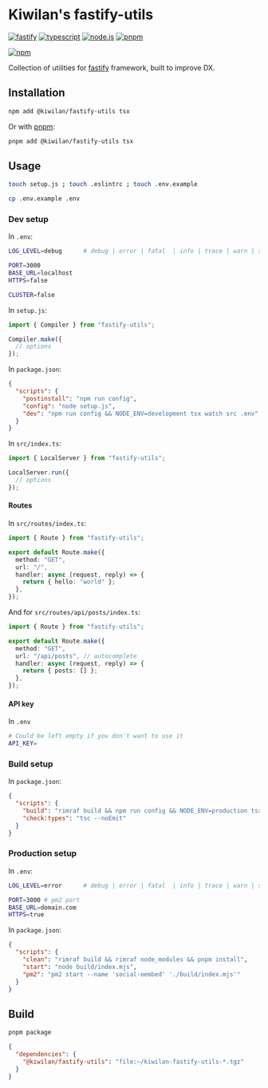 # Kiwilan's fastify-utils

[![fastify](https://img.shields.io/static/v1?label=Fastify&message=v4.x&color=000000&style=flat-square&logo=fastify&logoColor=ffffff)](https://www.fastify.io)
[![typescript](https://img.shields.io/static/v1?label=TypeScript&message=v4.9&color=3178C6&style=flat-square&logo=typescript&logoColor=ffffff)](https://www.typescriptlang.org)
[![node.js](https://img.shields.io/static/v1?label=Node.js&message=v18.x&color=339933&style=flat-square&logo=node.js&logoColor=ffffff)](https://nodejs.org/en)
[![pnpm](https://img.shields.io/static/v1?label=pnpm&message=v7.x&color=F69220&style=flat-square&logo=pnpm&logoColor=ffffff)](https://pnpm.io)

[![npm](https://img.shields.io/npm/v/@kiwilan/fastify-utils.svg?style=flat-square&color=CB3837&logo=npm&logoColor=ffffff&label=npm)](https://www.npmjs.com/package/@kiwilan/fastify-utils)

Collection of utilities for [fastify](https://www.fastify.io/) framework, built to improve DX.

## Installation

```bash
npm add @kiwilan/fastify-utils tsx
```

Or with [pnpm](https://pnpm.js.org/):

```bash
pnpm add @kiwilan/fastify-utils tsx
```

## Usage

```bash
touch setup.js ; touch .eslintrc ; touch .env.example
```

```bash
cp .env.example .env
```

### Dev setup

In `.env`:

```bash
LOG_LEVEL=debug      # debug | error | fatal  | info | trace | warn | silent

PORT=3000
BASE_URL=localhost
HTTPS=false

CLUSTER=false
```

In `setup.js`:

```javascript
import { Compiler } from "fastify-utils";

Compiler.make({
  // options
});
```

In `package.json`:

```json
{
  "scripts": {
    "postinstall": "npm run config",
    "config": "node setup.js",
    "dev": "npm run config && NODE_ENV=development tsx watch src .env"
  }
}
```

In `src/index.ts`:

```typescript
import { LocalServer } from "fastify-utils";

LocalServer.run({
  // options
});
```

#### Routes

In `src/routes/index.ts`:

```typescript
import { Route } from "fastify-utils";

export default Route.make({
  method: "GET",
  url: "/",
  handler: async (request, reply) => {
    return { hello: "world" };
  },
});
```

And for `src/routes/api/posts/index.ts`:

```typescript
import { Route } from "fastify-utils";

export default Route.make({
  method: "GET",
  url: "/api/posts", // autocomplete
  handler: async (request, reply) => {
    return { posts: [] };
  },
});
```

#### API key

In `.env`

```bash
# Could be left empty if you don't want to use it
API_KEY=
```

### Build setup

In `package.json`:

```json
{
  "scripts": {
    "build": "rimraf build && npm run config && NODE_ENV=production tsx setup.js && npm run check:types",
    "check:types": "tsc --noEmit"
  }
}
```

### Production setup

In `.env`:

```bash
LOG_LEVEL=error      # debug | error | fatal  | info | trace | warn | silent

PORT=3000 # pm2 port
BASE_URL=domain.com
HTTPS=true
```

In `package.json`:

```json
{
  "scripts": {
    "clean": "rimraf build && rimraf node_modules && pnpm install",
    "start": "node build/index.mjs",
    "pm2": "pm2 start --name 'social-oembed' './build/index.mjs'"
  }
}
```

## Build

```bash
pnpm package
```

```json
{
  "dependencies": {
    "@kiwilan/fastify-utils": "file:~/kiwilan-fastify-utils-*.tgz"
  }
}
```

